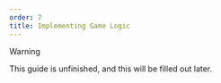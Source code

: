 ```yaml
---
order: 7
title: Implementing Game Logic
---
```


<!-- use diffs at every point -->

> [!WARNING]
> This guide is unfinished, and this will be filled out later.